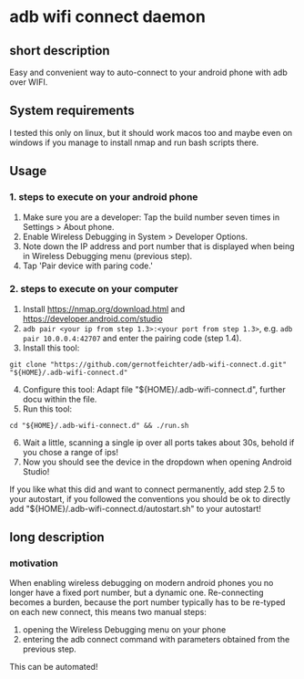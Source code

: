 # adb wifi connect daemon

## short description
Easy and convenient way to auto-connect to your android phone with adb over WIFI.

## System requirements
I tested this only on linux, but it should work macos too and maybe even on windows if you manage to install nmap and run bash scripts there.

## Usage

### 1. steps to execute on your android phone
1. Make sure you are a developer: Tap the build number seven times in Settings > About phone.
2. Enable Wireless Debugging in System > Developer Options.
3. Note down the IP address and port number that is displayed when being in Wireless Debugging menu (previous step).
4. Tap 'Pair device with paring code.'

### 2. steps to execute on your computer
1. Install https://nmap.org/download.html and https://developer.android.com/studio
2. `adb pair <your ip from step 1.3>:<your port from step 1.3>`, e.g. `adb pair 10.0.0.4:42707` and enter the pairing code (step 1.4).
3. Install this tool:
```shell script
git clone "https://github.com/gernotfeichter/adb-wifi-connect.d.git" "${HOME}/.adb-wifi-connect.d"
```
4. Configure this tool: Adapt file "${HOME}/.adb-wifi-connect.d", further docu within the file.
5. Run this tool: 
```shell script
cd "${HOME}/.adb-wifi-connect.d" && ./run.sh
```
6. Wait a little, scanning a single ip over all ports takes about 30s, behold if you chose a range of ips!
7. Now you should see the device in the dropdown when opening Android Studio!

If you like what this did and want to connect permanently, add step 2.5 to your autostart, if you followed the conventions you should be ok to directly add "${HOME}/.adb-wifi-connect.d/autostart.sh" to your autostart!

## long description

### motivation
When enabling wireless debugging on modern android phones you no longer have a fixed port number, but a dynamic one.
Re-connecting becomes a burden, because the port number typically has to be re-typed on each new connect, this means two manual steps:
1. opening the Wireless Debugging menu on your phone
2. entering the adb connect command with parameters obtained from the previous step.

This can be automated!
